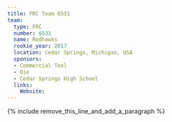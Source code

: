 ```yaml
---
title: FRC Team 6531
team:
  type: FRC
  number: 6531
  name: Redhawks
  rookie_year: 2017
  location: Cedar Springs, Michigan, USA
  sponsors:
  - Commercial Tool
  - Die
  - Cedar Springs High School
  links:
    Website:
---
```


{% include remove_this_line_and_add_a_paragraph %}